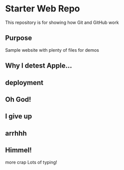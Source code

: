 # Starter Web Repo

This repository is for showing how Git and GitHub work

## Purpose

Sample website with plenty of files for demos

## Why I detest Apple...

## deployment

##  Oh God!

## I give up

## arrhhh

## Himmel!

more crap
Lots of typing!
